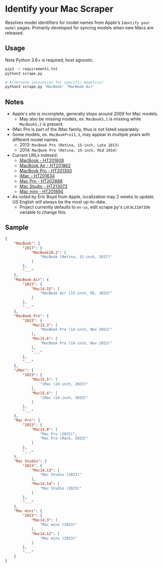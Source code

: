 # Identify your Mac Scraper

Resolves model identifiers for model names from Apple's `Identify your model` pages. Primarily developed for syncing models when new Macs are released.

## Usage

Note Python 3.6+ is required, host agnostic.

```sh
pip3 -r requirements.txt
python3 scrape.py

# Alternate invocation for specific models(s)
python3 scrape.py 'MacBook' 'MacBook Air'
```


## Notes

- Apple's site is incomplete, generally stops around 2009 for Mac models.
   - May also be missing models, ex. `MacBook5,1` is missing while `MacBook5,2` is present.
- iMac Pro is part of the iMac family, thus is not listed separately.
- Some models, ex. `MacBookPro11,3`, may appear in multiple years with different model names.
  - 2013: `MacBook Pro (Retina, 15-inch, Late 2013)`
  - 2014: `MacBook Pro (Retina, 15-inch, Mid 2014)`
- Current URLs indexed:
  - [MacBook - HT201608](https://support.apple.com/HT201608)
  - [MacBook Air - HT201862](https://support.apple.com/HT201862)
  - [MacBook Pro - HT201300](https://support.apple.com/HT201300)
  - [iMac - HT201634](https://support.apple.com/HT201634)
  - [Mac Pro - HT202888](https://support.apple.com/HT202888)
  - [Mac Studio - HT213073](https://support.apple.com/HT213073)
  - [Mac mini - HT201894](https://support.apple.com/HT201894)
- As noted by Eric Boyd from Apple, localization may 2 weeks to update. US English will always be the most up-to-date.
  - Project currently defaults to `en-us`, edit scrape.py's `LOCALIZATION` variable to change this.


## Sample

```json
{
    "MacBook": {
        "2017": {
            "MacBook10,1": [
                "MacBook (Retina, 12-inch, 2017)"
            ]
        },
        "..."
    },
    "MacBook Air": {
        "2023": {
            "Mac14,15": [
                "MacBook Air (15-inch, M2, 2023)"
            ]
        },
        "..."
    },
    "MacBook Pro": {
        "2023": {
            "Mac15,3": [
                "MacBook Pro (14-inch, Nov 2023)"
            ],
            "Mac15,6": [
                "MacBook Pro (14-inch, Nov 2023)"
            ],
            "..."
        },
        "..."
    },
    "iMac": {
        "2023": {
            "Mac15,5": [
                "iMac (24-inch, 2023)"
            ],
            "Mac15,4": [
                "iMac (24-inch, 2023)"
            ]
        },
        "..."
    },
    "Mac Pro": {
        "2023": {
            "Mac14,8": [
                "Mac Pro (2023)",
                "Mac Pro (Rack, 2023)"
            ]
        },
        "..."
    },
    "Mac Studio": {
        "2023": {
            "Mac14,13": [
                "Mac Studio (2023)"
            ],
            "Mac14,14": [
                "Mac Studio (2023)"
            ]
        },
        "..."
    },
    "Mac mini": {
        "2023": {
            "Mac14,3": [
                "Mac mini (2023)"
            ],
            "Mac14,12": [
                "Mac mini (2023)"
            ]
        },
        "..."
    }
}
```